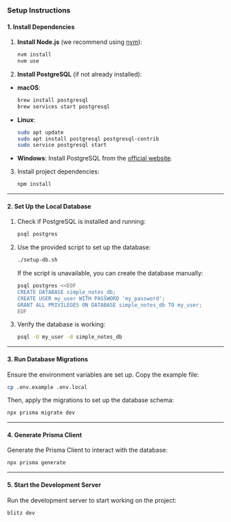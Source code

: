 ### **Setup Instructions**

#### 1. **Install Dependencies**

1. **Install Node.js** (we recommend using [nvm](https://github.com/nvm-sh/nvm)):
   ```bash
   nvm install
   nvm use
   ```

2. **Install PostgreSQL** (if not already installed):
  - **macOS**:
    ```bash
    brew install postgresql
    brew services start postgresql
    ```
  - **Linux**:
    ```bash
    sudo apt update
    sudo apt install postgresql postgresql-contrib
    sudo service postgresql start
    ```
  - **Windows**:
    Install PostgreSQL from the [official website](https://www.postgresql.org/download/).

3. Install project dependencies:
   ```bash
   npm install
   ```

---

#### 2. **Set Up the Local Database**

1. Check if PostgreSQL is installed and running:
   ```bash
   psql postgres
   ```

2. Use the provided script to set up the database:
   ```bash
   ./setup-db.sh
   ```

   If the script is unavailable, you can create the database manually:

   ```bash
   psql postgres <<EOF
   CREATE DATABASE simple_notes_db;
   CREATE USER my_user WITH PASSWORD 'my_password';
   GRANT ALL PRIVILEGES ON DATABASE simple_notes_db TO my_user;
   EOF
   ```

3. Verify the database is working:
   ```bash
   psql -U my_user -d simple_notes_db
   ```

---

#### 3. **Run Database Migrations**

Ensure the environment variables are set up. Copy the example file:
```bash
cp .env.example .env.local
```

Then, apply the migrations to set up the database schema:
```bash
npx prisma migrate dev
```

---

#### 4. **Generate Prisma Client**

Generate the Prisma Client to interact with the database:
```bash
npx prisma generate
```

---

#### 5. **Start the Development Server**

Run the development server to start working on the project:
```bash
blitz dev
```
